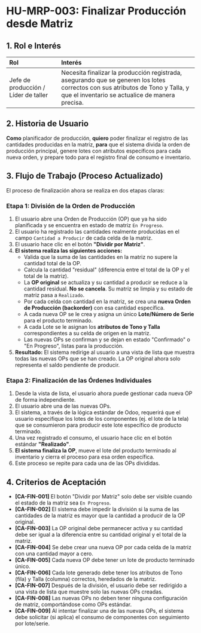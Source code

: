 # HU-MRP-003: Finalizar Producción desde Matriz

## 1. Rol e Interés

| Rol | Interés |
| :--- | :--- |
| Jefe de producción / Líder de taller | Necesita finalizar la producción registrada, asegurando que se generen los lotes correctos con sus atributos de Tono y Talla, y que el inventario se actualice de manera precisa. |

## 2. Historia de Usuario

**Como** planificador de producción,
**quiero** poder finalizar el registro de las cantidades producidas en la matriz,
**para** que el sistema divida la orden de producción principal, genere lotes con atributos específicos para cada nueva orden, y prepare todo para el registro final de consumo e inventario.

## 3. Flujo de Trabajo (Proceso Actualizado)

El proceso de finalización ahora se realiza en dos etapas claras:

### Etapa 1: División de la Orden de Producción

1.  El usuario abre una Orden de Producción (OP) que ya ha sido planificada y se encuentra en estado de matriz `En Progreso`.
2.  El usuario ha registrado las cantidades realmente producidas en el campo `Cantidad a Producir` de cada celda de la matriz.
3.  El usuario hace clic en el botón **"Dividir por Matriz"**.
4.  **El sistema realiza las siguientes acciones:**
    *   Valida que la suma de las cantidades en la matriz no supere la cantidad total de la OP.
    *   Calcula la cantidad "residual" (diferencia entre el total de la OP y el total de la matriz).
    *   La **OP original** se actualiza y su cantidad a producir se reduce a la cantidad residual. **No se cancela**. Su matriz se limpia y su estado de matriz pasa a `Realizado`.
    *   Por cada celda con cantidad en la matriz, se crea una **nueva Orden de Producción (backorder)** con esa cantidad específica.
    *   A cada nueva OP se le crea y asigna un único **Lote/Número de Serie** para el producto terminado.
    *   A cada Lote se le asignan los **atributos de Tono y Talla** correspondientes a su celda de origen en la matriz.
    *   Las nuevas OPs se confirman y se dejan en estado "Confirmado" o "En Progreso", listas para la producción.
5.  **Resultado:** El sistema redirige al usuario a una vista de lista que muestra todas las nuevas OPs que se han creado. La OP original ahora solo representa el saldo pendiente de producir.

### Etapa 2: Finalización de las Órdenes Individuales

1.  Desde la vista de lista, el usuario ahora puede gestionar cada nueva OP de forma independiente.
2.  El usuario abre una de las nuevas OPs.
3.  El sistema, a través de la lógica estándar de Odoo, requerirá que el usuario especifique los lotes de los componentes (ej. el lote de la tela) que se consumieron para producir este lote específico de producto terminado.
4.  Una vez registrado el consumo, el usuario hace clic en el botón estándar **"Realizado"**.
5.  **El sistema finaliza la OP**, mueve el lote del producto terminado al inventario y cierra el proceso para esa orden específica.
6.  Este proceso se repite para cada una de las OPs divididas.

## 4. Criterios de Aceptación

*   **[CA-FIN-001]** El botón "Dividir por Matriz" solo debe ser visible cuando el estado de la matriz sea `En Progreso`.
*   **[CA-FIN-002]** El sistema debe impedir la división si la suma de las cantidades de la matriz es mayor que la cantidad a producir de la OP original.
*   **[CA-FIN-003]** La OP original debe permanecer activa y su cantidad debe ser igual a la diferencia entre su cantidad original y el total de la matriz.
*   **[CA-FIN-004]** Se debe crear una nueva OP por cada celda de la matriz con una cantidad mayor a cero.
*   **[CA-FIN-005]** Cada nueva OP debe tener un lote de producto terminado único.
*   **[CA-FIN-006]** Cada lote generado debe tener los atributos de Tono (fila) y Talla (columna) correctos, heredados de la matriz.
*   **[CA-FIN-007]** Después de la división, el usuario debe ser redirigido a una vista de lista que muestre solo las nuevas OPs creadas.
*   **[CA-FIN-008]** Las nuevas OPs no deben tener ninguna configuración de matriz, comportándose como OPs estándar.
*   **[CA-FIN-009]** Al intentar finalizar una de las nuevas OPs, el sistema debe solicitar (si aplica) el consumo de componentes con seguimiento por lote/serie.
